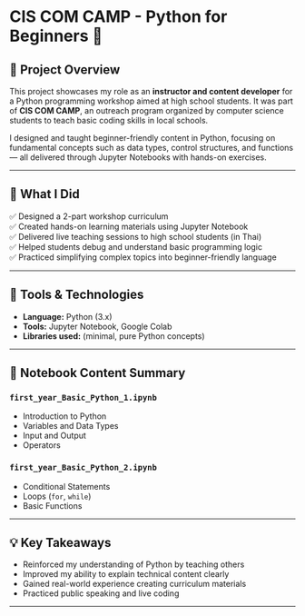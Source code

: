 # CIS COM CAMP - Python for Beginners 🐍

## 📌 Project Overview

This project showcases my role as an **instructor and content developer** for a Python programming workshop aimed at high school students. It was part of **CIS COM CAMP**, an outreach program organized by computer science students to teach basic coding skills in local schools.

I designed and taught beginner-friendly content in Python, focusing on fundamental concepts such as data types, control structures, and functions — all delivered through Jupyter Notebooks with hands-on exercises.

---

## 🧠 What I Did

✅ Designed a 2-part workshop curriculum  
✅ Created hands-on learning materials using Jupyter Notebook  
✅ Delivered live teaching sessions to high school students (in Thai)  
✅ Helped students debug and understand basic programming logic  
✅ Practiced simplifying complex topics into beginner-friendly language

---

## 🧪 Tools & Technologies

- **Language:** Python (3.x)
- **Tools:** Jupyter Notebook, Google Colab
- **Libraries used:** (minimal, pure Python concepts)

---

## 📝 Notebook Content Summary

### `first_year_Basic_Python_1.ipynb`
- Introduction to Python
- Variables and Data Types
- Input and Output
- Operators

### `first_year_Basic_Python_2.ipynb`
- Conditional Statements
- Loops (`for`, `while`)
- Basic Functions

---

## 💡 Key Takeaways

- Reinforced my understanding of Python by teaching others
- Improved my ability to explain technical content clearly
- Gained real-world experience creating curriculum materials
- Practiced public speaking and live coding

---
